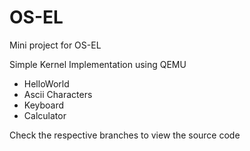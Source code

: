 # OS-EL
Mini project for OS-EL

Simple Kernel Implementation using QEMU
- HelloWorld
- Ascii Characters
- Keyboard
- Calculator

Check the respective branches to view the source code
